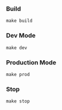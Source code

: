 ### Build
```
make build
```
### Dev Mode
```
make dev
```
### Production Mode
```
make prod
```
### Stop
```
make stop
```
